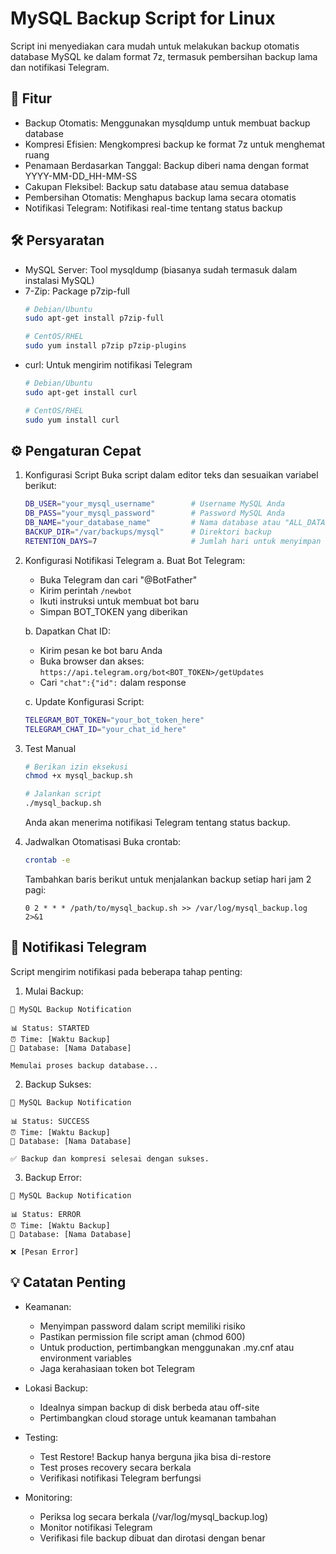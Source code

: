 # MySQL Backup Script for Linux

Script ini menyediakan cara mudah untuk melakukan backup otomatis database MySQL ke dalam format 7z, termasuk pembersihan backup lama dan notifikasi Telegram.

## 🚀 Fitur

- Backup Otomatis: Menggunakan mysqldump untuk membuat backup database
- Kompresi Efisien: Mengkompresi backup ke format 7z untuk menghemat ruang
- Penamaan Berdasarkan Tanggal: Backup diberi nama dengan format YYYY-MM-DD_HH-MM-SS
- Cakupan Fleksibel: Backup satu database atau semua database
- Pembersihan Otomatis: Menghapus backup lama secara otomatis
- Notifikasi Telegram: Notifikasi real-time tentang status backup

## 🛠️ Persyaratan

- MySQL Server: Tool mysqldump (biasanya sudah termasuk dalam instalasi MySQL)
- 7-Zip: Package p7zip-full
  ```bash
  # Debian/Ubuntu
  sudo apt-get install p7zip-full

  # CentOS/RHEL
  sudo yum install p7zip p7zip-plugins
  ```
- curl: Untuk mengirim notifikasi Telegram
  ```bash
  # Debian/Ubuntu
  sudo apt-get install curl

  # CentOS/RHEL
  sudo yum install curl
  ```

## ⚙️ Pengaturan Cepat

1. Konfigurasi Script
   Buka script dalam editor teks dan sesuaikan variabel berikut:
   ```bash
   DB_USER="your_mysql_username"        # Username MySQL Anda
   DB_PASS="your_mysql_password"        # Password MySQL Anda
   DB_NAME="your_database_name"         # Nama database atau "ALL_DATABASES"
   BACKUP_DIR="/var/backups/mysql"      # Direktori backup
   RETENTION_DAYS=7                     # Jumlah hari untuk menyimpan backup
   ```

2. Konfigurasi Notifikasi Telegram
   a. Buat Bot Telegram:
      - Buka Telegram dan cari "@BotFather"
      - Kirim perintah `/newbot`
      - Ikuti instruksi untuk membuat bot baru
      - Simpan BOT_TOKEN yang diberikan

   b. Dapatkan Chat ID:
      - Kirim pesan ke bot baru Anda
      - Buka browser dan akses: `https://api.telegram.org/bot<BOT_TOKEN>/getUpdates`
      - Cari `"chat":{"id":` dalam response

   c. Update Konfigurasi Script:
      ```bash
      TELEGRAM_BOT_TOKEN="your_bot_token_here"
      TELEGRAM_CHAT_ID="your_chat_id_here"
      ```

3. Test Manual
   ```bash
   # Berikan izin eksekusi
   chmod +x mysql_backup.sh

   # Jalankan script
   ./mysql_backup.sh
   ```
   Anda akan menerima notifikasi Telegram tentang status backup.

4. Jadwalkan Otomatisasi
   Buka crontab:
   ```bash
   crontab -e
   ```
   Tambahkan baris berikut untuk menjalankan backup setiap hari jam 2 pagi:
   ```
   0 2 * * * /path/to/mysql_backup.sh >> /var/log/mysql_backup.log 2>&1
   ```

## 📱 Notifikasi Telegram

Script mengirim notifikasi pada beberapa tahap penting:

1. Mulai Backup:
```
🔔 MySQL Backup Notification

📊 Status: STARTED
⏰ Time: [Waktu Backup]
📁 Database: [Nama Database]

Memulai proses backup database...
```

2. Backup Sukses:
```
🔔 MySQL Backup Notification

📊 Status: SUCCESS
⏰ Time: [Waktu Backup]
📁 Database: [Nama Database]

✅ Backup dan kompresi selesai dengan sukses.
```

3. Backup Error:
```
🔔 MySQL Backup Notification

📊 Status: ERROR
⏰ Time: [Waktu Backup]
📁 Database: [Nama Database]

❌ [Pesan Error]
```

## 💡 Catatan Penting

- Keamanan:
  - Menyimpan password dalam script memiliki risiko
  - Pastikan permission file script aman (chmod 600)
  - Untuk production, pertimbangkan menggunakan .my.cnf atau environment variables
  - Jaga kerahasiaan token bot Telegram

- Lokasi Backup:
  - Idealnya simpan backup di disk berbeda atau off-site
  - Pertimbangkan cloud storage untuk keamanan tambahan

- Testing:
  - Test Restore! Backup hanya berguna jika bisa di-restore
  - Test proses recovery secara berkala
  - Verifikasi notifikasi Telegram berfungsi

- Monitoring:
  - Periksa log secara berkala (/var/log/mysql_backup.log)
  - Monitor notifikasi Telegram
  - Verifikasi file backup dibuat dan dirotasi dengan benar 